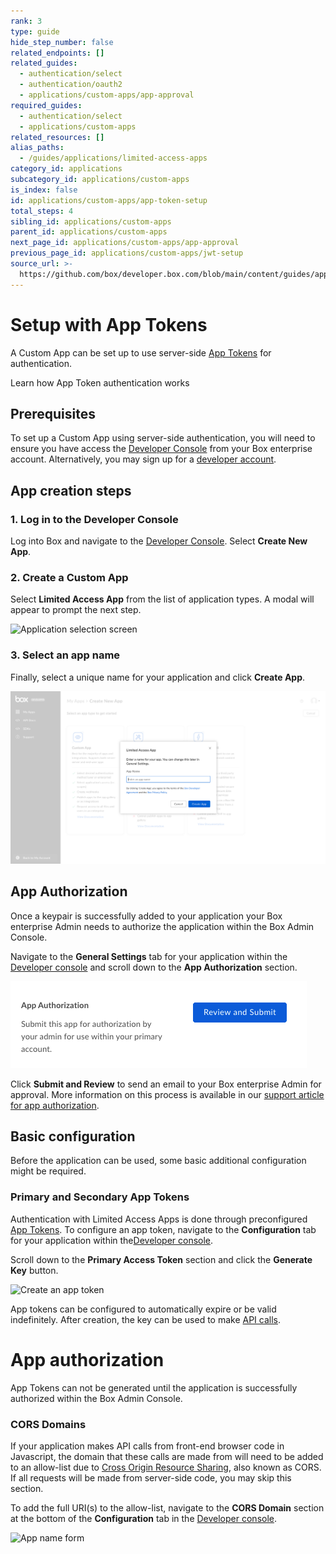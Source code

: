 ```yaml
---
rank: 3
type: guide
hide_step_number: false
related_endpoints: []
related_guides:
  - authentication/select
  - authentication/oauth2
  - applications/custom-apps/app-approval
required_guides:
  - authentication/select
  - applications/custom-apps
related_resources: []
alias_paths:
  - /guides/applications/limited-access-apps
category_id: applications
subcategory_id: applications/custom-apps
is_index: false
id: applications/custom-apps/app-token-setup
total_steps: 4
sibling_id: applications/custom-apps
parent_id: applications/custom-apps
next_page_id: applications/custom-apps/app-approval
previous_page_id: applications/custom-apps/jwt-setup
source_url: >-
  https://github.com/box/developer.box.com/blob/main/content/guides/applications/custom-apps/app-token-setup.md
---
```

# Setup with App Tokens

A Custom App can be set up to use server-side
[App Tokens][app-token] for authentication.

<CTA to='g://authentication/app-token'>

Learn how App Token authentication works

</CTA>

## Prerequisites

To set up a Custom App using server-side authentication, you will need to ensure
you have access the [Developer Console][devconsole] from your Box enterprise
account. Alternatively, you may sign up for a [developer account][devaccount].

## App creation steps

### 1. Log in to the Developer Console

Log into Box and navigate to the [Developer Console][devconsole].
Select **Create New App**.

### 2. Create a Custom App

Select **Limited Access App** from the list of application types.
A modal will appear to prompt the next step.

<ImageFrame border>

![Application selection screen](../images/select-app-types.png)

</ImageFrame>

### 3. Select an app name

Finally, select a unique name for your application and click **Create App**.

<ImageFrame border width="600" center>

![App name form](../images/limited-access-naming.png)

</ImageFrame>

## App Authorization

Once a keypair is successfully added to your application your Box enterprise
Admin needs to authorize the application within the Box Admin Console.

Navigate to the **General Settings** tab for your application within the
[Developer console][devconsole] and scroll down to the **App Authorization**
section.

<ImageFrame border width="400" center>

![Add and Manage keys](../images/app-authorization.png)

</ImageFrame>

Click **Submit and Review** to send an email to your Box enterprise Admin for
approval. More information on this process is available in our
[support article for app authorization][app-auth].

## Basic configuration

Before the application can be used, some basic additional configuration might be
required.

### Primary and Secondary App Tokens

Authentication with Limited Access Apps is done through preconfigured [App
Tokens][app-token]. To configure an app token, navigate to the **Configuration**
tab for your application within the[Developer console][devconsole].

Scroll down to the **Primary Access Token** section and click the
**Generate Key** button.

<ImageFrame border width="600" center>

![Create an app token](../images/app-generate-key.png)

</ImageFrame>

App tokens can be configured to automatically expire or be valid indefinitely.
After creation, the key can be used to make [API calls][api-calls].

<Message warning>

# App authorization

App Tokens can not be generated until the application is successfully
authorized within the Box Admin Console.

</Message>

### CORS Domains

If your application makes API calls from front-end browser code in
Javascript, the domain that these calls are made from will need to be
added to an allow-list due to [Cross Origin Resource Sharing][cors],
also known as CORS. If all requests will be made from server-side code,
you may skip this section.

To add the full URI(s) to the allow-list, navigate to the **CORS Domain**
section at the bottom of the **Configuration** tab in the
[Developer console][devconsole].

<ImageFrame border>

![App name form](../images/app-cors.png)

</ImageFrame>

[devconsole]: https://app.box.com/developers/console
[devaccount]: https://account.box.com/signup/n/developer
[devtoken]: g://authentication/access-tokens/developer-tokens
[scopes]: g://api-calls/permissions-and-errors/scopes
[cors]: https://en.wikipedia.org/wiki/Cross-origin_resource_sharing
[app-token]: g://authentication/app-token
[api-calls]: g://api-calls
[app-auth]: https://community.box.com/t5/Managing-Developer-Sandboxes/Authorizing-Apps-in-the-Box-App-Approval-Process/ta-p/77293